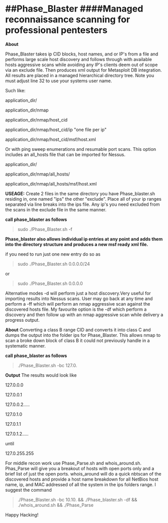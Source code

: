 ##Phase_Blaster
####Managed reconnaissance scanning for professional pentesters
=============

**About**

Phase_Blaster takes ip CID blocks, host names, and or IP's from a file and performs large scale host discovery and follows through with available hosts aggressive scans while avoiding any IP's clients deem out of scope via an exclude file. Then produces xml output for Metasploit DB integration. All results are placed in a managed hierarchical directory tree. Note you must adjust line 32 to use your systems user name.

Such like:

application_dir/

application_dir/nmap

application_dir/nmap/host_cid

application_dir/nmap/host_cid/ip "one file per ip"

application_dir/nmap/host_cid/msf/host.xml

Or with ping sweep enumerations and resumable port scans. This option includes an all_hosts file that can be imported for Nessus.

application_dir/

application_dir/nmap/all_hosts/

application_dir/nmap/all_hosts/msf/host.xml

**USEAGE:**
Create 2 files in the same directory you have Phase_blaster.sh residing in, one named "ips" the other "exclude". Place all of your ip ranges separated via line breaks into the ips file. 
Any ip's you need excluded from the scans in the exclude file in the same manner.

**call phase_blaster as follows**

>sudo ./Phase_Blaster.sh -f

**Phase_blaster also allows individual ip entries at any point and adds them into the directory structure and produces a new msf ready xml file.**

if you need to run just one new entry do so as

>sudo ./Phase_Blaster.sh 0.0.0.0/24

or

>sudo ./Phase_Blaster.sh 0.0.0.0

Alternative modes -d will perform just a host discovery.Very useful for importing results into Nessus scans. User may go back at any time and perform a -ff which will perform an nmap aggressive scan against the discovered hosts file.
My favourite option is the -df which perform a discovery and then follow up with an nmap aggressive scan while delivery a progress output.

**About**
Converting a class B range CID and converts it into class C and dumps the output into the folder ips for Phase_Blaster. This allows nmap to scan a broke down block of class B it could not previously handle in a systematic manner.

**call phase_blaster as follows**

>./Phase_Blaster.sh -bc 127.0.

**Output**
The results would look like

127.0.0.0

127.0.0.1

127.0.0.2.....

127.0.1.0

127.0.1.1

127.0.1.2.....

until

127.0.255.255

For middle recon work use Phase_Parse.sh and whois_around.sh. Phas_Parse will give you a breakout of hosts with open ports only and a brief list of just the open ports. whois_around will do a quick nbtscan of the discovered
hosts and provide a host name breakdown for all NetBios host name, ip, and MAC addressed of all the system in the ips folders range.
I suggest the command

>./Phase_Blaster.sh -bc 10.10. && ./Phase_blaster.sh -df && ./whois_around.sh && ./Phase_Parse


Happy Hacking!